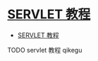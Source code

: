 # [SERVLET 教程](https://www.qikegu.com/docs/1345)

- [SERVLET 教程](#servlet-教程)




TODO servlet 教程 qikegu
